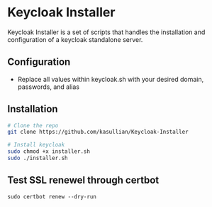 # Keycloak Installer

Keycloak Installer is a set of scripts that handles the installation and configuration of a keycloak standalone server.

## Configuration
* Replace all values within keycloak.sh with your desired domain, passwords, and alias

## Installation
```bash
# Clone the repo
git clone https://github.com/kasullian/Keycloak-Installer

# Install keycloak
sudo chmod +x installer.sh
sudo ./installer.sh
```

## Test SSL renewel through certbot
```
sudo certbot renew --dry-run
```
